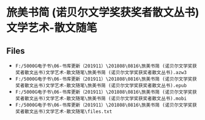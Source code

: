 # 旅美书简 (诺贝尔文学奖获奖者散文丛书)文学艺术-散文随笔

## Files

- `F:/5000G电子书\06-书库更新（201911）\201808\0816\旅美书简 (诺贝尔文学奖获奖者散文丛书)文学艺术-散文随笔\旅美书简 (诺贝尔文学奖获奖者散文丛书).azw3`
- `F:/5000G电子书\06-书库更新（201911）\201808\0816\旅美书简 (诺贝尔文学奖获奖者散文丛书)文学艺术-散文随笔\旅美书简 (诺贝尔文学奖获奖者散文丛书).epub`
- `F:/5000G电子书\06-书库更新（201911）\201808\0816\旅美书简 (诺贝尔文学奖获奖者散文丛书)文学艺术-散文随笔\旅美书简 (诺贝尔文学奖获奖者散文丛书).mobi`
- `F:/5000G电子书\06-书库更新（201911）\201808\0816\旅美书简 (诺贝尔文学奖获奖者散文丛书)文学艺术-散文随笔\files.txt`
